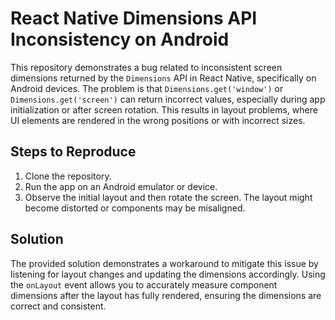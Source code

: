# React Native Dimensions API Inconsistency on Android

This repository demonstrates a bug related to inconsistent screen dimensions returned by the `Dimensions` API in React Native, specifically on Android devices. The problem is that `Dimensions.get('window')` or `Dimensions.get('screen')` can return incorrect values, especially during app initialization or after screen rotation. This results in layout problems, where UI elements are rendered in the wrong positions or with incorrect sizes.

## Steps to Reproduce

1. Clone the repository.
2. Run the app on an Android emulator or device.
3. Observe the initial layout and then rotate the screen.  The layout might become distorted or components may be misaligned.

## Solution

The provided solution demonstrates a workaround to mitigate this issue by listening for layout changes and updating the dimensions accordingly. Using the `onLayout` event allows you to accurately measure component dimensions after the layout has fully rendered, ensuring the dimensions are correct and consistent.